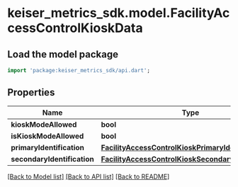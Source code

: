 # keiser_metrics_sdk.model.FacilityAccessControlKioskData

## Load the model package
```dart
import 'package:keiser_metrics_sdk/api.dart';
```

## Properties
Name | Type | Description | Notes
------------ | ------------- | ------------- | -------------
**kioskModeAllowed** | **bool** |  | [optional] 
**isKioskModeAllowed** | **bool** |  | 
**primaryIdentification** | [**FacilityAccessControlKioskPrimaryIdentification**](FacilityAccessControlKioskPrimaryIdentification.md) |  | 
**secondaryIdentification** | [**FacilityAccessControlKioskSecondaryIdentification**](FacilityAccessControlKioskSecondaryIdentification.md) |  | 

[[Back to Model list]](../README.md#documentation-for-models) [[Back to API list]](../README.md#documentation-for-api-endpoints) [[Back to README]](../README.md)



